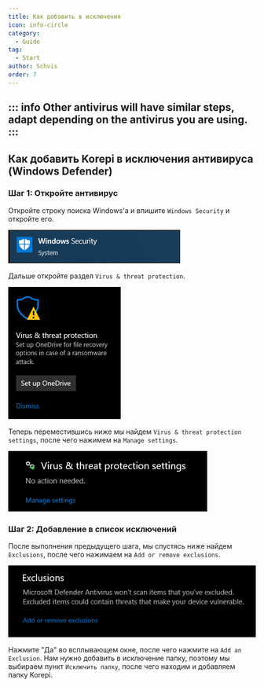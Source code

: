 ```yaml
---
title: Как добавить в исключения
icon: info-circle
category:
  - Guide
tag:
  - Start
author: Schvis
order: 7
---
```


::: info Other antivirus will have similar steps, adapt depending on the antivirus you are using.
:::
---
## Как добавить Korepi в исключения антивируса (Windows Defender)

### Шаг 1: Откройте антивирус

Откройте строку поиска Windows'a и впишите `Windows Security` и откройте его.

![](/assets/images/docs/202312/security.png)

Дальше откройте раздел `Virus & threat protection`.

![](/assets/images/docs/202312/virus1.png)

Теперь переместившись ниже мы найдем `Virus & threat protection settings`, после чего нажимем на `Manage settings`.

![](/assets/images/docs/202312/virus3.png)

### Шаг 2: Добавление в список исключений

После выполнения предыдущего шага, мы спустясь ниже найдем `Exclusions`, после чего нажимаем на `Add or remove exclusions`.

![](/assets/images/docs/202312/virus4.png)

Нажмите "Да" во всплывающем окне, после чего нажмите на `Add an Exclusion`. Нам нужно добавить в исключение папку, поэтому мы выбираем пункт `Исключить папку`, после чего находим и добавляем папку Korepi.
